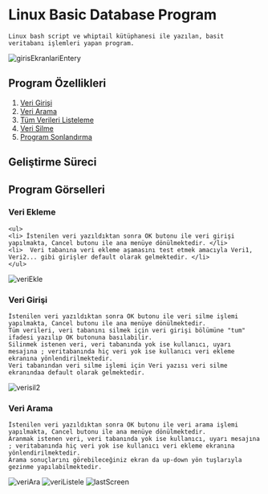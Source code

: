 # Linux Basic Database Program
    Linux bash script ve whiptail kütüphanesi ile yazılan, basit veritabanı işlemleri yapan program.
    
![girisEkranlariEntery](https://user-images.githubusercontent.com/43846778/104724699-16fbf080-5742-11eb-97b2-911bc1aefeae.png)

## Program Özellikleri 
<ol>
        <li><a href="### Veri Ekleme">Veri Girişi </a></li>
        <li><a href="#installation">Veri Arama</a></li>
        <li><a href="#installation">Tüm Verileri Listeleme</a></li>
        <li><a href="#installation">Veri Silme</a></li>
        <li><a href="#installation">Program Sonlandırma</a></li>
</ol>

## Geliştirme Süreci




## Program Görselleri
### Veri Ekleme
    <ul>
    <li> İstenilen veri yazıldıktan sonra OK butonu ile veri girişi yapılmakta, Cancel butonu ile ana menüye dönülmektedir. </li>
    <li>  Veri tabanına veri ekleme aşamasını test etmek amacıyla Veri1, Veri2... gibi girişler default olarak gelmektedir. </li>
    </ul>
    
   
![veriEkle](https://user-images.githubusercontent.com/43846778/104725815-a655d380-5743-11eb-9974-4b658715a709.png)

### Veri Girişi
    İstenilen veri yazıldıktan sonra OK butonu ile veri silme işlemi yapılmakta, Cancel butonu ile ana menüye dönülmektedir.
    Tüm verileri, veri tabanını silmek için veri girişi bölümüne "tum" ifadesi yazılıp OK butonuna basılabilir.
    Silinmek istenen veri, veri tabanında yok ise kullanıcı, uyarı mesajına ; veritabanında hiç veri yok ise kullanıcı veri ekleme ekranına yönlendirilmektedir. 
    Veri tabanından veri silme işlemi için Veri yazısı veri silme ekranındaa default olarak gelmektedir.
![verisil2](https://user-images.githubusercontent.com/43846778/104725819-a7870080-5743-11eb-969f-23ad032b6597.png)

### Veri Arama
    İstenilen veri yazıldıktan sonra OK butonu ile veri arama işlemi yapılmakta, Cancel butonu ile ana menüye dönülmektedir.
    Aranmak istenen veri, veri tabanında yok ise kullanıcı, uyarı mesajına ; veritabanında hiç veri yok ise kullanıcı veri ekleme ekranına yönlendirilmektedir. 
    Arama sonuçlarını görebileceğiniz ekran da up-down yön tuşlarıyla gezinme yapılabilmektedir.
    
![veriAra](https://user-images.githubusercontent.com/43846778/104725824-ac4bb480-5743-11eb-97f8-903b43fec248.png)
![veriListele](https://user-images.githubusercontent.com/43846778/104725828-ae157800-5743-11eb-99d3-27b756616ac5.png)
![lastScreen](https://user-images.githubusercontent.com/43846778/104725829-b1106880-5743-11eb-8cdb-4c0593f1e614.png)



